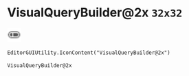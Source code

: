 # VisualQueryBuilder@2x `32x32`
<img src="/img/VisualQueryBuilder.png" width=32 height=32>

``` CSharp
EditorGUIUtility.IconContent("VisualQueryBuilder@2x")
```
```
VisualQueryBuilder@2x
```
